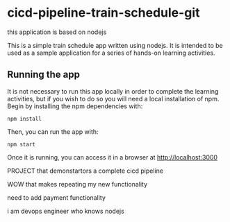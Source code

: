 # cicd-pipeline-train-schedule-git

this application is based on nodejs

This is a simple train schedule app written using nodejs. It is intended to be used as a sample application for a series of hands-on learning activities.

## Running the app

It is not necessary to run this app locally in order to complete the learning activities, but if you wish to do so you will need a local installation of npm. Begin by installing the npm dependencies with:

    npm install

Then, you can run the app with:

    npm start

Once it is running, you can access it in a browser at [http://localhost:3000](http://localhost:3000)

PROJECT that demonstartors a complete cicd pipeline


WOW that makes repeating my new functionality

need to add payment functionality


i am devops engineer who knows nodejs
